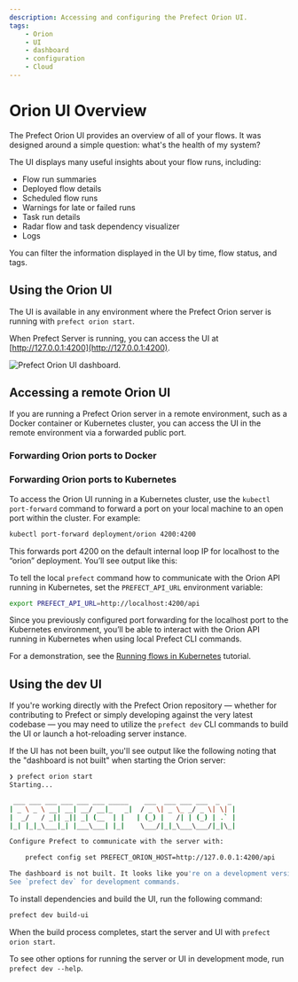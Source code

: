 ```yaml
---
description: Accessing and configuring the Prefect Orion UI.
tags:
    - Orion
    - UI
    - dashboard
    - configuration
    - Cloud
---
```


# Orion UI Overview

The Prefect Orion UI provides an overview of all of your flows. It was designed around a simple question: what's the health of my system?

The UI displays many useful insights about your flow runs, including:

- Flow run summaries
- Deployed flow details
- Scheduled flow runs
- Warnings for late or failed runs
- Task run details 
- Radar flow and task dependency visualizer 
- Logs

You can filter the information displayed in the UI by time, flow status, and tags.

## Using the Orion UI

The UI is available in any environment where the Prefect Orion server is running with `prefect orion start`.

When Prefect Server is running, you can access the UI at [http://127.0.0.1:4200](http://127.0.0.1:4200).

![Prefect Orion UI dashboard.](/img/ui/orion-dashboard.png)

<!-- ## Prefect Cloud

Prefect Cloud provides a hosted server and UI instance for running and monitoring deployed flows. Prefect Cloud includes:

- All of the UI features of the local Orion server UI.
- The ability to invite and manage teams. 
- The option to create multiple workspaces to organize flows by team, project, or business function.

See the [Prefect Cloud](/ui/cloud.md) documentation for details about setting up accounts, workspaces, and teams. -->

## Accessing a remote Orion UI

If you are running a Prefect Orion server in a remote environment, such as a Docker container or Kubernetes cluster, you can access the UI in the remote environment via a forwarded public port.

### Forwarding Orion ports to Docker

### Forwarding Orion ports to Kubernetes

To access the Orion UI running in a Kubernetes cluster, use the `kubectl port-forward` command to forward a port on your local machine to an open port within the cluster. For example:

```bash
kubectl port-forward deployment/orion 4200:4200
```

This forwards port 4200 on the default internal loop IP for localhost to the “orion” deployment. You’ll see output like this:

To tell the local `prefect` command how to communicate with the Orion API running in Kubernetes, set the `PREFECT_API_URL` environment variable:

```bash
export PREFECT_API_URL=http://localhost:4200/api
```

Since you previously configured port forwarding for the localhost port to the Kubernetes environment, you’ll be able to interact with the Orion API running in Kubernetes when using local Prefect CLI commands.

For a demonstration, see the [Running flows in Kubernetes](/tutorials/kubernetes-flow-runner/) tutorial.

<!-- This section to be removed for moved to dev docs closer to release -->
## Using the dev UI

If you're working directly with the Prefect Orion repository &mdash; whether for contributing to Prefect or simply developing against the very latest codebase &mdash; you may need to utilize the `prefect dev` CLI commands to build the UI or launch a hot-reloading server instance.

If the UI has not been built, you'll see output like the following noting that the "dashboard is not built" when starting the Orion server:

```bash
❯ prefect orion start
Starting...

 ___ ___ ___ ___ ___ ___ _____    ___  ___ ___ ___  _  _
| _ \ _ \ __| __| __/ __|_   _|  / _ \| _ \_ _/ _ \| \| |
|  _/   / _|| _|| _| (__  | |   | (_) |   /| | (_) | .` |
|_| |_|_\___|_| |___\___| |_|    \___/|_|_\___\___/|_|\_|

Configure Prefect to communicate with the server with:

    prefect config set PREFECT_ORION_HOST=http://127.0.0.1:4200/api

The dashboard is not built. It looks like you're on a development version.
See `prefect dev` for development commands.
```

To install dependencies and build the UI, run the following command:

```bash
prefect dev build-ui
```

When the build process completes, start the server and UI with `prefect orion start`.

To see other options for running the server or UI in development mode, run `prefect dev --help`.